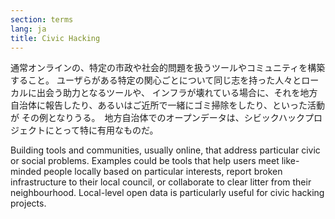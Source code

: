```yaml
---
section: terms
lang: ja
title: Civic Hacking
---
```


通常オンラインの、特定の市政や社会的問題を扱うツールやコミュニティを構築すること。
ユーザらがある特定の関心ごとについて同じ志を持った人々とローカルに出会う助力となるツールや、
インフラが壊れている場合に、それを地方自治体に報告したり、あるいはご近所で一緒にゴミ掃除をしたり、といった活動が
その例となりうる。　地方自治体でのオープンデータは、シビックハックプロジェクトにとって特に有用なものだ。

Building tools and communities, usually online, that address particular civic or social problems. Examples could be tools that help users meet like-minded people locally based on particular interests, report broken infrastructure to their local council, or collaborate to clear litter from their neighbourhood. Local-level open data is particularly useful for civic hacking projects.
